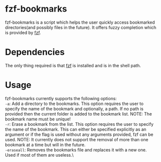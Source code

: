 # fzf-bookmarks

fzf-bookmarks is a script which helps the user quickly access bookmarked directories(and possibly files in the future). It offers fuzzy completion which is provided by [fzf](https://github.com/junegunn/fzf). 

# Dependencies
The only thing required is that [fzf](https://github.com/junegunn/fzf) is installed and is in the shell path.

# Usage
fzf-bookmarks currently supports the following options:\
`-a`: Add a directory to the bookmarks. This option requires the user to specify the name of the bookmark and optionally, a path. If no path is provided then the current folder is added to the bookmark list. NOTE: The bookmark name must be unique!\
`-r`: Erase a bookmark from the list. This option requires the user to specify the name of the bookmark. This can either be specified explicitly as an argument or if the flag is used without any arguments provided, fzf can be used. NOTE: It currently does not support the removal of more than one bookmark at a time but will in the future.\
`-eraseall`: Removes the bookmarks file and replaces it with a new one. Used if most of them are useless.\

